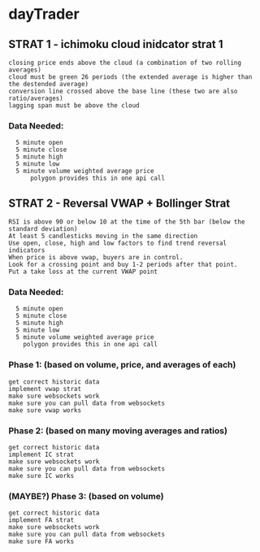# dayTrader

## STRAT 1 - ichimoku cloud inidcator strat 1
    closing price ends above the cloud (a combination of two rolling averages)
    cloud must be green 26 periods (the extended average is higher than the destended average)
    conversion line crossed above the base line (these two are also ratio/averages)
    lagging span must be above the cloud
  ### Data Needed:
	  5 minute open
	  5 minute close
	  5 minute high
	  5 minute low
	  5 minute volume weighted average price
		  polygon provides this in one api call

## STRAT 2 - Reversal VWAP + Bollinger Strat
    RSI is above 90 or below 10 at the time of the 5th bar (below the standard deviation)
    At least 5 candlesticks moving in the same direction
    Use open, close, high and low factors to find trend reversal indicators
    When price is above vwap, buyers are in control.
    Look for a crossing point and buy 1-2 periods after that point. 
    Put a take loss at the current VWAP point
   ### Data Needed:
	  5 minute open
	  5 minute close
	  5 minute high
	  5 minute low
	  5 minute volume weighted average price
		polygon provides this in one api call


### Phase 1: (based on volume, price, and averages of each)
    get correct historic data
    implement vwap strat
    make sure websockets work
    make sure you can pull data from websockets
    make sure vwap works

### Phase 2: (based on many moving averages and ratios)
    get correct historic data
    implement IC strat
    make sure websockets work
    make sure you can pull data from websockets
    make sure IC works



### (MAYBE?) Phase 3: (based on volume)
    get correct historic data
    implement FA strat
    make sure websockets work
    make sure you can pull data from websockets
    make sure FA works

